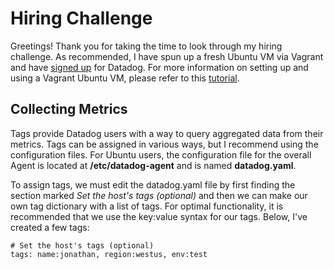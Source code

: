 # Hiring Challenge

Greetings! Thank you for taking the time to look through my hiring challenge. As recommended, I have spun up a fresh Ubuntu VM via Vagrant and have [signed up](https://www.datadoghq.com) for Datadog. For more information on setting up and using a Vagrant Ubuntu VM, please refer to this [tutorial](https://www.vagrantup.com/intro/getting-started/).

## Collecting Metrics

Tags provide Datadog users with a way to query aggregated data from their metrics. Tags can be assigned in various ways, but I recommend using the configuration files. For Ubuntu users, the configuration file for the overall Agent is located at **/etc/datadog-agent** and is named **datadog.yaml**.

To assign tags, we must edit the datadog.yaml file by first finding the section marked *Set the host's tags (optional)* and then we can make our own tag dictionary with a list of tags. For optimal functionality, it is recommended that we use the key:value syntax for our tags. Below, I've created a few tags:

```
# Set the host's tags (optional)
tags: name:jonathan, region:westus, env:test
```


